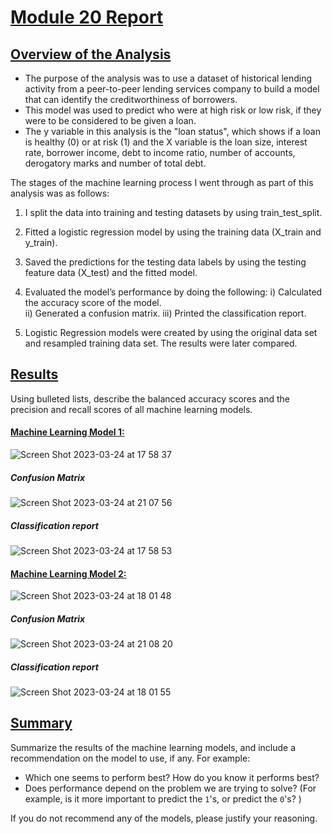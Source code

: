 # <ins>Module 20 Report</ins> 

## <ins>Overview of the Analysis</ins>

* The purpose of the analysis was to use a dataset of historical lending activity from a peer-to-peer lending services company to build a model that can identify the creditworthiness of borrowers.
* This model was used to predict who were at high risk or low risk, if they were to be considered to be given a loan. 
* The y variable in this analysis is the "loan status", which shows if a loan is healthy (0) or at risk (1) and the 
X variable is the loan size, interest rate, borrower income, debt to income ratio, number of accounts, derogatory marks and number of total debt. 

The stages of the machine learning process I went through as part of this analysis was as follows:
1. I split the data into training and testing datasets by using train_test_split. 
2. Fitted a logistic regression model by using the training data (X_train and y_train).
3. Saved the predictions for the testing data labels by using the testing feature data (X_test) and the fitted model.
4. Evaluated the model’s performance by doing the following:
  i) Calculated the accuracy score of the model.  
  ii) Generated a confusion matrix.
  iii) Printed the classification report.


5. Logistic Regression models were created by using the original data set and resampled training data set.  The results were later compared. 

## <ins>Results</ins>

Using bulleted lists, describe the balanced accuracy scores and the precision and recall scores of all machine learning models.

#### <ins>Machine Learning Model 1:</ins>

![Screen Shot 2023-03-24 at 17 58 37](https://user-images.githubusercontent.com/116304118/227604226-1e3a3304-f767-44a3-956a-119881d65ae2.png)

##### Confusion Matrix
![Screen Shot 2023-03-24 at 21 07 56](https://user-images.githubusercontent.com/116304118/227642167-9a5bade4-90df-4325-8df5-ac2df2f1f1e7.png)

##### Classification report
![Screen Shot 2023-03-24 at 17 58 53](https://user-images.githubusercontent.com/116304118/227604253-c4e2b973-5936-4d58-9759-011771f48e83.png)


#### <ins>Machine Learning Model 2:</ins>

![Screen Shot 2023-03-24 at 18 01 48](https://user-images.githubusercontent.com/116304118/227604783-ae3cd9b9-ea84-49b9-85b4-dd2c3e9fc6ad.png)

##### Confusion Matrix
![Screen Shot 2023-03-24 at 21 08 20](https://user-images.githubusercontent.com/116304118/227642211-eb8ecaec-de2d-4ca5-b418-1e9e70d2d409.png)

##### Classification report
![Screen Shot 2023-03-24 at 18 01 55](https://user-images.githubusercontent.com/116304118/227604800-774acc75-9d23-4e59-a641-66ecf94f61b6.png)



## <ins>Summary</ins>

Summarize the results of the machine learning models, and include a recommendation on the model to use, if any. For example:
* Which one seems to perform best? How do you know it performs best?
* Does performance depend on the problem we are trying to solve? (For example, is it more important to predict the `1`'s, or predict the `0`'s? )

If you do not recommend any of the models, please justify your reasoning.
